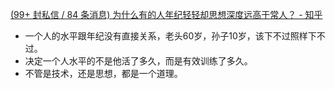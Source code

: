 [(99+ 封私信 / 84 条消息) 为什么有的人年纪轻轻却思想深度远高于常人？ - 知乎](https://www.zhihu.com/question/67473950/answer/2593844926)

- 一个人的水平跟年纪没有直接关系，老头60岁，孙子10岁，该下不过照样下不过。
- 决定一个人水平的不是他活了多久，而是有效训练了多久。
- 不管是技术，还是思想，都是一个道理。
